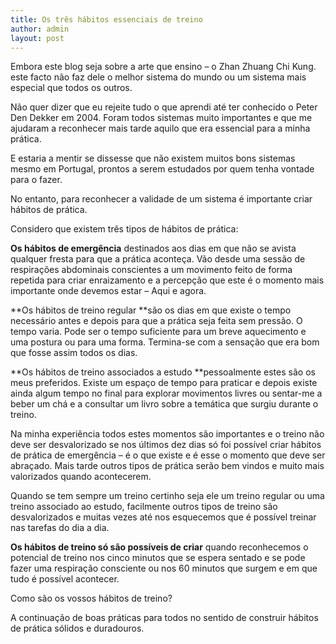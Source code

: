 ```yaml
---
title: Os três hábitos essenciais de treino
author: admin
layout: post
---
```

Embora este blog seja sobre a arte que ensino &#8211; o Zhan Zhuang Chi Kung. este facto não faz dele o melhor sistema do mundo ou um sistema mais especial que todos os outros.

Não quer dizer que eu rejeite tudo o que aprendi até ter conhecido o Peter Den Dekker em 2004. Foram todos sistemas muito importantes e que me ajudaram a reconhecer mais tarde aquilo que era essencial para a minha prática.

E estaria a mentir se dissesse que não existem muitos bons sistemas mesmo em Portugal, prontos a serem estudados por quem tenha vontade para o fazer.

No entanto, para reconhecer a validade de um sistema é importante criar hábitos de prática.

Considero que existem três tipos de hábitos de prática:

**Os hábitos de emergência** destinados aos dias em que não se avista qualquer fresta para que a prática aconteça. Vão desde uma sessão de respirações abdominais conscientes a um movimento feito de forma repetida para criar enraizamento e a percepção que este é o momento mais importante onde devemos estar &#8211; Aqui e agora.

**Os hábitos de treino regular **são os dias em que existe o tempo necessário antes e depois para que a prática seja feita sem pressão. O tempo varia. Pode ser o tempo suficiente para um breve aquecimento e uma postura ou para uma forma. Termina-se com a sensação que era bom que fosse assim todos os dias.

**Os hábitos de treino associados a estudo **pessoalmente estes são os meus preferidos. Existe um espaço de tempo para praticar e depois existe ainda algum tempo no final para explorar movimentos livres ou sentar-me a beber um chá e a consultar um livro sobre a temática que surgiu durante o treino.

Na minha experiência todos estes momentos são importantes e o treino não deve ser desvalorizado se nos últimos dez dias só foi possível criar hábitos de prática de emergência &#8211; é o que existe e é esse o momento que deve ser abraçado. Mais tarde outros tipos de prática serão bem vindos e muito mais valorizados quando acontecerem.

Quando se tem sempre um treino certinho seja ele um treino regular ou uma treino associado ao estudo, facilmente outros tipos de treino são desvalorizados e muitas vezes até nos esquecemos que é possível treinar nas tarefas do dia a dia.

**Os hábitos de treino só são possíveis de criar** quando reconhecemos o potencial de treino nos cinco minutos que se espera sentado e se pode fazer uma respiração consciente ou nos 60 minutos que surgem e em que tudo é possível acontecer.

Como são os vossos hábitos de treino?

A continuação de boas práticas para todos no sentido de construir hábitos de prática sólidos e duradouros.

